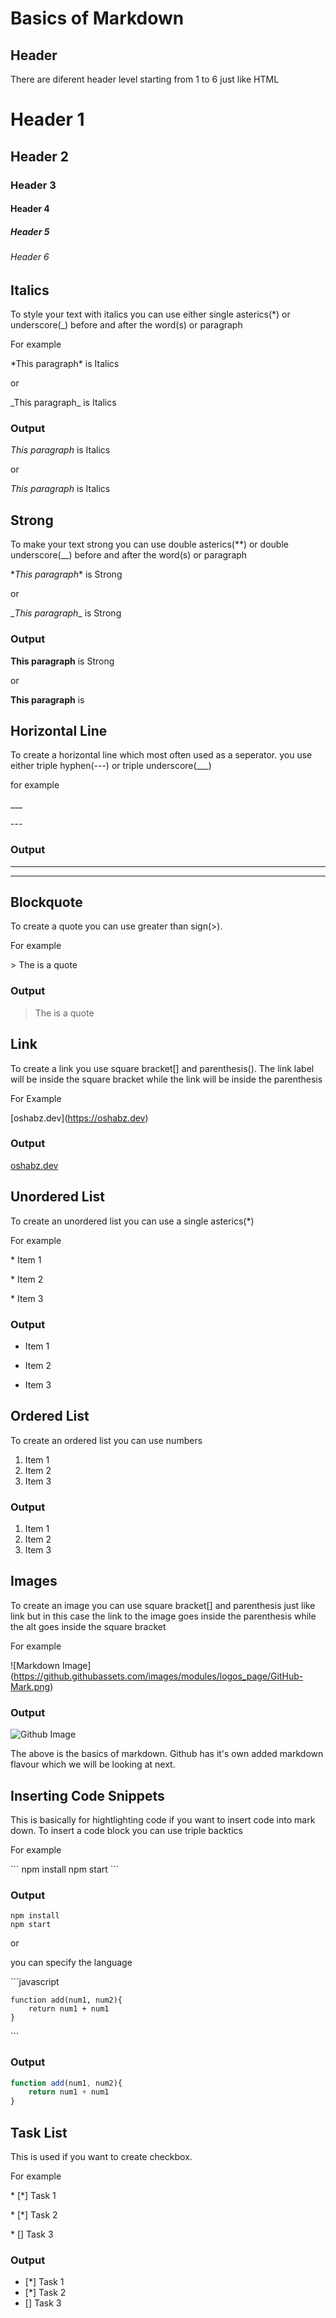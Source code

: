 
# Basics of Markdown

## Header
There are diferent header level starting from 1 to 6 just like HTML
# Header 1
## Header 2
### Header 3
#### Header 4
##### Header 5
###### Header 6

## Italics
To style your text with italics you can use either single asterics(*) or underscore(_) before and after the word(s) or paragraph

For example

\*This paragraph* is Italics

or

\_This paragraph_ is Italics

### Output
*This paragraph* is Italics

or

_This paragraph_ is Italics

## Strong

To make your text strong you can use double asterics(**) or double underscore(__) before and after the word(s) or paragraph

\**This paragraph** is Strong

or

\__This paragraph__ is Strong

### Output
**This paragraph** is Strong

or

__This paragraph__ is 

## Horizontal Line

To create a horizontal line which most often used as a seperator. you use either triple hyphen(---) or triple  underscore(___)

for example

\___

\---
### Output
___

---

## Blockquote

To create a quote you can use greater than sign(>).

For example

\> The is a quote
### Output

> The is a quote
## Link

To create a link you use square bracket[] and parenthesis(). The link label will be inside the square bracket while the link will be inside the parenthesis

For Example

\[oshabz.dev](https://oshabz.dev)
### Output

[oshabz.dev](https://oshabz.dev)

## Unordered List

To create an unordered list you can use a single asterics(*)

For example

\* Item 1

\* Item 2

\* Item 3
### Output

* Item 1

* Item 2

* Item 3
## Ordered List

To create an ordered list you can use numbers

1. Item 1
2. Item 2
3. Item 3
### Output

1. Item 1
2. Item 2
3. Item 3



## Images
To create an image you can use square bracket[] and parenthesis just like link but in this case the link to the image goes inside the parenthesis while the alt goes inside the square bracket

For example

\!\[Markdown Image](https://github.githubassets.com/images/modules/logos_page/GitHub-Mark.png)
### Output

![Github Image](https://github.githubassets.com/images/modules/logos_page/GitHub-Mark.png)

The above is the basics of markdown. Github has it's own added markdown flavour which we will be looking at next.

## Inserting Code Snippets

This is basically for hightlighting code if you want to insert code into mark down. To insert a code block you can use triple backtics

For example

\```
npm install
npm start
\```

### Output
```
npm install
npm start
```

or 

you can specify the language

\```javascript

    function add(num1, num2){
        return num1 + num1
    }
\```

### Output
```javascript
function add(num1, num2){
    return num1 + num1
}
```
## Task List

This is used if you want to create checkbox.

For example

\* [*] Task 1

\* [*] Task 2

\* [] Task 3

### Output
* [*] Task 1
* [*] Task 2
* [] Task 3
